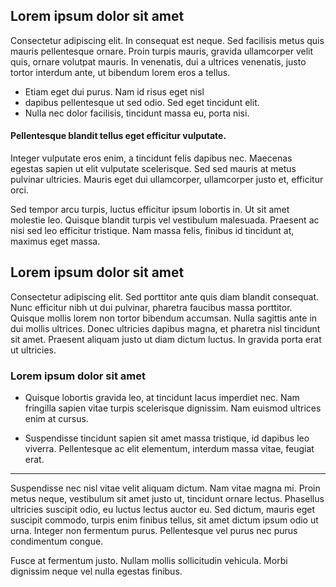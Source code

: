 ## Lorem ipsum dolor sit amet

Consectetur adipiscing elit. In consequat est neque. Sed facilisis metus quis mauris pellentesque ornare. Proin turpis mauris, gravida ullamcorper velit quis, ornare volutpat mauris. In venenatis, dui a ultrices venenatis, justo tortor interdum ante, ut bibendum lorem eros a tellus. 

* Etiam eget dui purus. Nam id risus eget nisl 
* dapibus pellentesque ut sed odio. Sed eget tincidunt elit.
* Nulla nec dolor facilisis, tincidunt massa eu, porta nisi. 

#### Pellentesque blandit tellus eget efficitur vulputate. 

Integer vulputate eros enim, a tincidunt felis dapibus nec. Maecenas egestas sapien ut elit vulputate scelerisque. Sed sed mauris at metus pulvinar ultricies. Mauris eget dui ullamcorper, ullamcorper justo et, efficitur orci. 

Sed tempor arcu turpis, luctus efficitur ipsum lobortis in. Ut sit amet molestie leo. Quisque blandit turpis vel vestibulum malesuada. Praesent ac nisi sed leo efficitur tristique. Nam massa felis, finibus id tincidunt at, maximus eget massa.

## Lorem ipsum dolor sit amet

Consectetur adipiscing elit. Sed porttitor ante quis diam blandit consequat. Nunc efficitur nibh ut dui pulvinar, pharetra faucibus massa porttitor. Quisque mollis lorem non tortor bibendum accumsan. Nulla sagittis ante in dui mollis ultrices. Donec ultricies dapibus magna, et pharetra nisl tincidunt sit amet. Praesent aliquam justo ut diam dictum luctus. In gravida porta erat ut ultricies. 

### Lorem ipsum dolor sit amet

* Quisque lobortis gravida leo, at tincidunt lacus imperdiet nec. Nam fringilla sapien vitae turpis scelerisque dignissim. Nam euismod ultrices enim at cursus. 

* Suspendisse tincidunt sapien sit amet massa tristique, id dapibus leo viverra. Pellentesque ac elit elementum, interdum massa vitae, feugiat erat.

***

Suspendisse nec nisl vitae velit aliquam dictum. Nam vitae magna mi. Proin metus neque, vestibulum sit amet justo ut, tincidunt ornare lectus. Phasellus ultricies suscipit odio, eu luctus lectus auctor eu. Sed dictum, mauris eget suscipit commodo, turpis enim finibus tellus, sit amet dictum ipsum odio ut urna. Integer non fermentum purus. Pellentesque vel purus nec purus condimentum congue. 

Fusce at fermentum justo. Nullam mollis sollicitudin vehicula. Morbi dignissim neque vel nulla egestas finibus.
